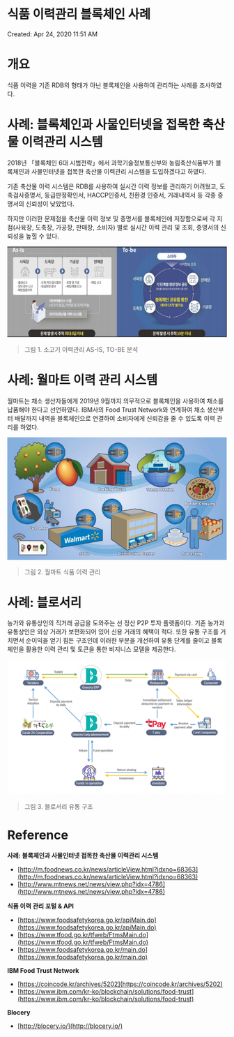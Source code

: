 # 식품 이력관리 블록체인 사례

Created: Apr 24, 2020 11:51 AM

# 개요

식품 이력을 기존 RDB의 형태가 아닌 블록체인을 사용하여 관리하는 사례를 조사하였다.

# 사례: **블록체인과 사물인터넷을 접목한 축산물 이력관리 시스템**

2018년 「블록체인 6대 시범전략」에서 과학기술정보통신부와 농림축산식품부가 블록체인과 사물인터넷을 접목한 축산물 이력관리 시스템을 도입하겠다고 하였다.

기존 축산물 이력 시스템은 RDB를 사용하여 실시간 이력 정보를 관리하기 어려웠고, 도축검사증명서, 등급판정확인서, HACCP인증서, 친환경 인증서, 거래내역서 등 각종 증명서의 신뢰성이 낮았었다.

하지만 이러한 문제점을 축산물 이력 정보 및 증명서를 블록체인에 저장함으로써 각 지점(사육장, 도축장, 가공장, 판매장, 소비자) 별로 실시간 이력 관리 및 조회, 증명서의 신뢰성을 높힐 수 있다. 

![](./image/2.png)

> 그림 1. 소고기 이력관리 AS-IS, TO-BE 분석

# 사례: 월마트 이력 관리 시스템

월마트는 채소 생산자들에게 2019년 9월까지 의무적으로 블록체인을 사용하여 채소를 납품해야 한다고 선언하였다. IBM사의 Food Trust Network와 연계하여 채소 생산부터 배달까지 내역을 블록체인으로 연결하여 소비자에게 신뢰감을 줄 수 있도록 이력 관리를 하였다.

![](./image/1.jpg)

> 그림 2. 월마트 식품 이력 관리

# 사례: 블로서리

농가와 유통상인의 직거래 공급을 도와주는 선 정산 P2P 투자 플랫폼이다. 기존 농가과 유통상인은 외상 거래가 보편화되어 있어 신용 거래의 혜택이 적다. 또한 유통 구조를 거치면서 순이익을 얻기 힘든 구조인데 이러한 부분을 개선하여 유통 단계를 줄이고 블록체인을 활용한 이력 관리 및 토큰을 통한 비지니스 모델을 제공한다.

![](./image/3.png)

> 그림 3. 블로서리 유통 구조

# Reference

**사례: 블록체인과 사물인터넷 접목한 축산물 이력관리 시스템**

- [http://m.foodnews.co.kr/news/articleView.html?idxno=68363](http://m.foodnews.co.kr/news/articleView.html?idxno=68363)
- [http://www.mtnews.net/news/view.php?idx=4786](http://www.mtnews.net/news/view.php?idx=4786)

**식품 이력 관리 포털 & API**

- [https://www.foodsafetykorea.go.kr/apiMain.do](https://www.foodsafetykorea.go.kr/apiMain.do)
- [https://www.tfood.go.kr/tfweb/FtmsMain.do](https://www.tfood.go.kr/tfweb/FtmsMain.do)
- [https://www.foodsafetykorea.go.kr/main.do](https://www.foodsafetykorea.go.kr/main.do)

**IBM Food Trust Network**

- [https://coincode.kr/archives/5202](https://coincode.kr/archives/5202)
- [https://www.ibm.com/kr-ko/blockchain/solutions/food-trust](https://www.ibm.com/kr-ko/blockchain/solutions/food-trust)

**Blocery**

- [http://blocery.io/](http://blocery.io/)